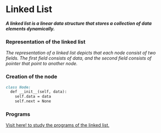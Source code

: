 # Linked List
***A linked list is a linear data structure that stores a collection of data elements dynamically.***

### Representation of the linked list
_The representation of a linked list depicts that each node consist of two fields. The first field consists of data, and the second field consists of pointer that point to another node._

### Creation of the node
```md
class Node:
  def __init__(self, data):
    self.data = data
    self.next = None
```

### Programs
[Visit here! to study the programs of the linked list.](https://github.com/bishtanuj/python/tree/main/Data%20Structure/Linked%20List/Programs#list-of-programs)
